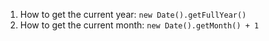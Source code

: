 1. How to get the current year: `new Date().getFullYear()`
2. How to get the current month: `new Date().getMonth() + 1`
